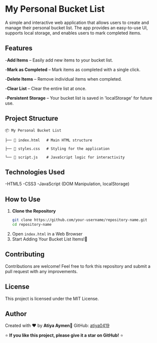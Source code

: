 # My Personal Bucket List

A simple and interactive web application that allows users to create and manage their personal bucket list. The app provides an easy-to-use UI, supports local storage, and enables users to mark completed items.

## Features

-**Add Items** – Easily add new items to your bucket list.

-**Mark as Completed** – Mark items as completed with a single click.

-**Delete Items** – Remove individual items when completed.

-**Clear List** – Clear the entire list at once.

-**Persistent Storage** – Your bucket list is saved in 'localStorage' for future use.

## Project Structure
```
📦 My Personal Bucket List

├── 📄 index.html   # Main HTML structure

├── 🎨 styles.css   # Styling for the application

└── 🎯 script.js    # JavaScript logic for interactivity
```
## Technologies Used

-HTML5
-CSS3
-JavaScript (DOM Manipulation, localStorage)

## How to Use

1. **Clone the Repository**
   ```sh
   git clone https://github.com/your-username/repository-name.git
   cd repository-name
   ```
2. Open `index.html` in a Web Browser
3. Start Adding Your Bucket List Items!🎉

## Contributing

Contributions are welcome! Feel free to fork this repository and submit a pull request with any improvements.

## License

This project is licensed under the MIT License.

## Author

Created with ❤️ by **Atiya Aymen**🔗 GitHub: [atiya0419](https://github.com/atiya0419)

⭐ **If you like this project, please give it a star on GitHub!** ⭐



